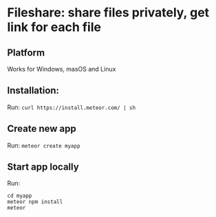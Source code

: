 
# Fileshare: share files privately, get link for each file

## Platform

Works for Windows, masOS and Linux


## Installation:

Run: `curl https://install.meteor.com/ | sh`

## Create new app

Run: `meteor create myapp`

## Start app locally

Run:
```
cd myapp
meteor npm install
meteor
```
